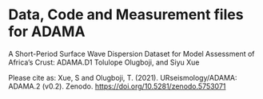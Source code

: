 # Data, Code and Measurement files for ADAMA

A Short-Period Surface Wave Dispersion Dataset for Model Assessment of Africa’s Crust: ADAMA.D1
 Tolulope Olugboji, and Siyu Xue


Please cite as: Xue, S and Olugboji, T. (2021). URseismology/ADAMA: ADAMA.2 (v0.2). Zenodo. https://doi.org/10.5281/zenodo.5753071
